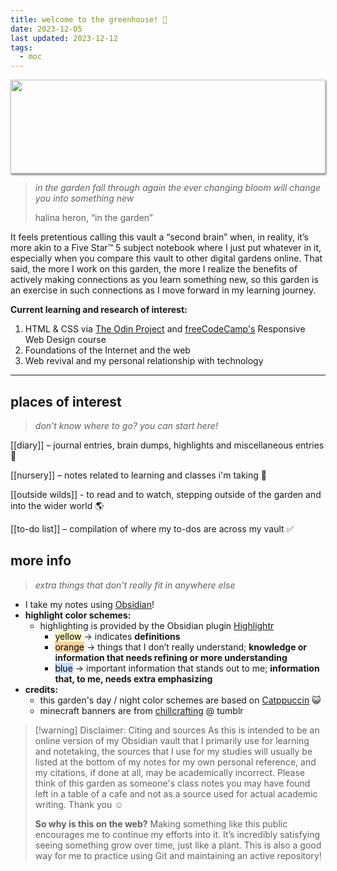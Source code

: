 ```yaml
---
title: welcome to the greenhouse! 🏡
date: 2023-12-05
last updated: 2023-12-12
tags:
  - moc
---
```

<img style="height: 150px; width: 100%; object-fit: cover; box-shadow: 1px 2px 3px rgba(0,0,0,.5);" src="https://media.discordapp.net/attachments/587845669562220592/1000695070875463730/Tumblr_l_118815257339206.gif">

> *in the garden
> fall through again
> the ever changing bloom
> will change you into something new*
> 
> halina heron, “in the garden”

It feels pretentious calling this vault a “second  brain” when, in reality, it’s more akin to a Five Star™ 5 subject notebook where I just put whatever in it, especially when you compare this vault to other digital gardens online. That said, the more I work on this garden, the more I realize the benefits of actively making connections as you learn something new, so this garden is an exercise in such connections as I move forward in my learning journey.

**Current learning and research of interest:**
1. HTML & CSS via [The Odin Project](https://www.theodinproject.com/dashboard) and [freeCodeCamp's](https://www.freecodecamp.org/learn/2022/responsive-web-design/) Responsive Web Design course
2. Foundations of the Internet and the web
3. Web revival and my personal relationship with technology

---

## places of interest
> *don’t know where to go? you can start here!*

[[diary]] – journal entries, brain dumps, highlights and miscellaneous entries 💌

[[nursery]] – notes related to learning and classes i'm taking 🌱

[[outside wilds]] - to read  and to watch, stepping outside of the garden and into the wider world 🌎

[[to-do list]] – compilation of where my to-dos are across my vault ✅


## more info
> *extra things that don't really fit in anywhere else*

- I take my notes using [Obsidian](https://obsidian.md/)!
- **highlight color schemes:**
	- highlighting is provided by the Obsidian plugin [Highlightr](https://github.com/chetachiezikeuzor/Highlightr-Plugin)
		- <mark style="background: #FFF3A3A6;">yellow</mark> → indicates **definitions**
		- <mark style="background: #FFB86CA6;">orange</mark> → things that I don’t really understand; **knowledge or information that needs refining or more understanding**
		- <mark style="background: #ADCCFFA6;">blue</mark> → important information that stands out to me; **information that, to me, needs extra emphasizing**
- **credits:**
	- this garden's day / night color schemes are based on [Catppuccin](https://github.com/catppuccin/catppuccin) 😺
	- minecraft banners are from [chillcrafting](https://chillcrafting.tumblr.com/) @ tumblr

> [!warning] Disclaimer: Citing and sources
> As this is intended to be an online version of my Obsidian vault that I primarily use for learning and notetaking, the sources that I use for my studies will usually be listed at the bottom of my notes for my own personal reference, and my citations, if done at all, may be academically incorrect. Please think of this garden as someone's class notes you may have found left in a table of a cafe and not as a source used for actual academic writing. Thank you ☺️
> 
> **So why is this on the web?**
> Making something like this public encourages me to continue my efforts into it. It’s incredibly satisfying seeing something grow over time, just like a plant. This is also a good way for me to practice using Git and maintaining an active repository!